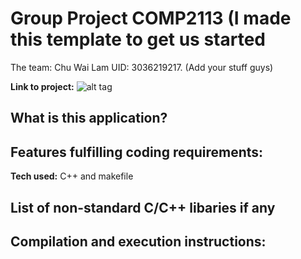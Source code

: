 # Group Project COMP2113 (I made this template to get us started
The team: Chu Wai Lam UID: 3036219217. (Add your stuff guys)

**Link to project:** 
![alt tag](http://placecorgi.com/1200/650)

## What is this application?


## Features fulfilling coding requirements:


**Tech used:** C++ and makefile


## List of non-standard C/C++ libaries if any


## Compilation and execution instructions:




